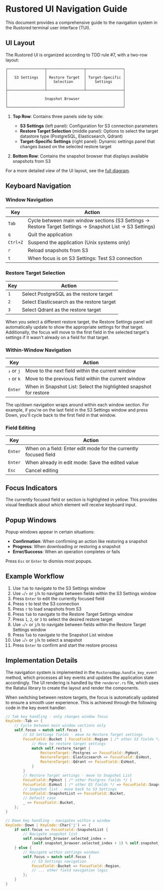 # Rustored UI Navigation Guide

This document provides a comprehensive guide to the navigation system in the Rustored terminal user interface (TUI).

## UI Layout

The Rustored UI is organized according to TDD rule #7, with a two-row layout:

```ascii
┌─────────────────┬─────────────────┬─────────────────┐
│                 │                 │                 │
│   S3 Settings   │ Restore Target  │ Target-Specific │
│                 │   Selection     │    Settings     │
│                 │                 │                 │
├─────────────────┴─────────────────┴─────────────────┤
│                                                     │
│                 Snapshot Browser                    │
│                                                     │
└─────────────────────────────────────────────────────┘
```

1. **Top Row**: Contains three panels side by side:
   - **S3 Settings** (left panel): Configuration for S3 connection parameters
   - **Restore Target Selection** (middle panel): Options to select the target datastore type (PostgreSQL, Elasticsearch, Qdrant)
   - **Target-Specific Settings** (right panel): Dynamic settings panel that changes based on the selected restore target

2. **Bottom Row**: Contains the snapshot browser that displays available snapshots from S3

For a more detailed view of the UI layout, see the [full diagram](../images/ui_layout.svg).

## Keyboard Navigation

### Window Navigation

| Key | Action |
|-----|--------|
| `Tab` | Cycle between main window sections (S3 Settings → Restore Target Settings → Snapshot List → S3 Settings) |
| `q` | Quit the application |
| `Ctrl+Z` | Suspend the application (Unix systems only) |
| `r` | Reload snapshots from S3 |
| `t` | When focus is on S3 Settings: Test S3 connection |

### Restore Target Selection

| Key | Action |
|-----|--------|
| `1` | Select PostgreSQL as the restore target |
| `2` | Select Elasticsearch as the restore target |
| `3` | Select Qdrant as the restore target |

When you select a different restore target, the Restore Settings panel will automatically update to show the appropriate settings for that target. Additionally, the focus will move to the first field in the selected target's settings if it wasn't already on a field for that target.

### Within-Window Navigation

| Key | Action |
|-----|--------|
| `↓` or `j` | Move to the next field within the current window |
| `↑` or `k` | Move to the previous field within the current window |
| `Enter` | When in Snapshot List: Select the highlighted snapshot for restore |

The up/down navigation wraps around within each window section. For example, if you're on the last field in the S3 Settings window and press Down, you'll cycle back to the first field in that window.

### Field Editing

| Key | Action |
|-----|--------|
| `Enter` | When on a field: Enter edit mode for the currently focused field |
| `Enter` | When already in edit mode: Save the edited value |
| `Esc` | Cancel editing |

## Focus Indicators

The currently focused field or section is highlighted in yellow. This provides visual feedback about which element will receive keyboard input.

## Popup Windows

Popup windows appear in certain situations:

- **Confirmation**: When confirming an action like restoring a snapshot
- **Progress**: When downloading or restoring a snapshot
- **Error/Success**: When an operation completes or fails

Press `Esc` or `Enter` to dismiss most popups.

## Example Workflow

1. Use `Tab` to navigate to the S3 Settings window
2. Use `↓`/`↑` or `j`/`k` to navigate between fields within the S3 Settings window
3. Press `Enter` to edit the currently focused field
4. Press `t` to test the S3 connection
5. Press `r` to load snapshots from S3
6. Press `Tab` to navigate to the Restore Target Settings window
7. Press `1`, `2`, or `3` to select the desired restore target
8. Use `↓`/`↑` or `j`/`k` to navigate between fields within the Restore Target Settings window
9. Press `Tab` to navigate to the Snapshot List window
10. Use `↓`/`↑` or `j`/`k` to select a snapshot
11. Press `Enter` to confirm and start the restore process

## Implementation Details

The navigation system is implemented in the `RustoredApp.handle_key_event` method, which processes all key events and updates the application state accordingly. The UI rendering is handled by the `renderer.rs` file, which uses the Ratatui library to create the layout and render the components.

When switching between restore targets, the focus is automatically updated to ensure a smooth user experience. This is achieved through the following code in the key event handler:

```rust
// Tab key handling - only changes window focus
KeyCode::Tab => {
    // Cycle between main window sections only
    self.focus = match self.focus {
        // S3 Settings fields - move to Restore Target settings
        FocusField::Bucket | FocusField::Region | /* other S3 fields */ => {
            // Move to restore target settings
            match self.restore_target {
                RestoreTarget::Postgres => FocusField::PgHost,
                RestoreTarget::Elasticsearch => FocusField::EsHost,
                RestoreTarget::Qdrant => FocusField::EsHost,
            }
        }
        // Restore Target settings - move to Snapshot List
        FocusField::PgHost | /* other Postgres fields */ |
        FocusField::EsHost | /* other ES fields */ => FocusField::SnapshotList,
        // Snapshot list - move back to S3 Settings
        FocusField::SnapshotList => FocusField::Bucket,
        // Default case
        _ => FocusField::Bucket,
    };
}

// Down key handling - navigates within a window
KeyCode::Down | KeyCode::Char('j') => {
    if self.focus == FocusField::SnapshotList {
        // Navigate snapshot list
        self.snapshot_browser.selected_index = 
            (self.snapshot_browser.selected_index + 1) % self.snapshot_browser.snapshots.len();
    } else {
        // Navigate within settings windows
        self.focus = match self.focus {
            // S3 Settings navigation
            FocusField::Bucket => FocusField::Region,
            // ... other field navigation logic
        };
    }
}
